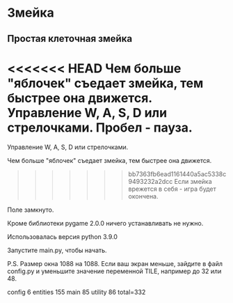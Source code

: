 # Змейка
## Простая клеточная змейка

<<<<<<< HEAD
Чем больше "яблочек" съедает змейка, тем быстрее она движется.
Управление W, A, S, D или стрелочками.
Пробел - пауза.
=======
Управление W, A, S, D или стрелочками.

Чем больше "яблочек" съедает змейка, тем быстрее она движется.

>>>>>>> bb7363fb6ead1161440a5ac5338c9493232a2dcc
Если змейка врежется в себя - игра будет окончена.

Поле замкнуто.

Кроме библиотеки pygame 2.0.0 ничего устанавливать не нужно.

Использовалась версия python 3.9.0

Запустите main.py, чтобы начать.

P.S.
Размер окна 1088 на 1088. Если ваш экран меньше, зайдите в файл config.py 
и уменьшите значение переменной TILE, например до 32 или 48.

config 6
entities 155
main 85
utility 86
total=332
